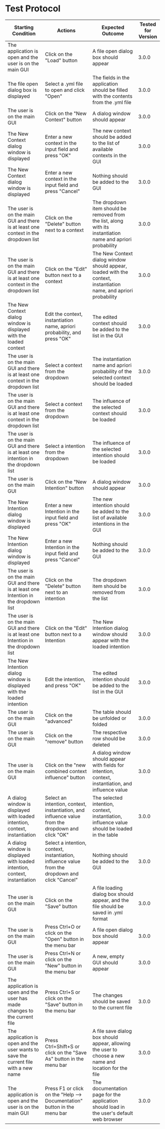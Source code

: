 # Test Protocol


| Starting Condition | Actions | Expected Outcome | Tested for Version|
| --- | --- | --- | --- |
| The application is open and the user is on the main GUI | Click on the "Load" button | A file open dialog box should appear | 3.0.0 |
| The file open dialog box is displayed | Select a .yml file to open and click "Open" | The fields in the application should be filled with the contents from the .yml file | 3.0.0 |
| The user is on the main GUI | Click on the "New Context" button | A dialog window should appear | 3.0.0 |
| The New Context dialog window is displayed | Enter a new context in the input field and press "OK" | The new context should be added to the list of available contexts in the GUI | 3.0.0 |
| The New Context dialog window is displayed | Enter a new context in the input field and press "Cancel" | Nothing should be added to the GUI | 3.0.0 |
| The user is on the main GUI and there is at least one context in the dropdown list | Click on the "Delete" button next to a context | The dropdown item should be removed from the list, along with its instantiation name and apriori probability | 3.0.0 |
| The user is on the main GUI and there is at least one context in the dropdown list | Click on the "Edit" button next to a context | The New Context dialog window should appear, loaded with the context, instantiation name, and apriori probability | 3.0.0 |
| The New Context dialog window is displayed with the loaded context | Edit the context, instantiation name, apriori probability, and press "OK" | The edited context should be added to the list in the GUI | 3.0.0 |
| The user is on the main GUI and there is at least one context in the dropdown list | Select a context from the dropdown | The instantiation name and apriori probability of the selected context should be loaded | 3.0.0 |
| The user is on the main GUI and there is at least one context in the dropdown list | Select a context from the dropdown | The influence of the selected context should be loaded | 3.0.0 |
| The user is on the main GUI and there is at least one intention in the dropdown list | Select a intention from the dropdown | The influence of the selected intention should be loaded | 3.0.0 |
| The user is on the main GUI | Click on the "New Intention" button | A dialog window should appear | 3.0.0 |
| The New Intention dialog window is displayed | Enter a new Intention in the input field and press "OK" | The new intention should be added to the list of available intentions in the GUI | 3.0.0 |
| The New Intention dialog window is displayed | Enter a new Intention in the input field and press "Cancel" | Nothing should be added to the GUI | 3.0.0 |
| The user is on the main GUI and there is at least one Intention in the dropdown list | Click on the "Delete" button next to an intention | The dropdown item should be removed from the list | 3.0.0 |
| The user is on the main GUI and there is at least one Intention in the dropdown list | Click on the "Edit" button next to a Intention | The New Intention dialog window should appear with the loaded intention | 3.0.0 |
| The New Intention dialog window is displayed with the loaded intention | Edit the intention, and press "OK" | The edited intention should be added to the list in the GUI | 3.0.0 |
| The user is on the main GUI | Click on the "advanced" | The table should be unfolded or folded | 3.0.0 |
| The user is on the main GUI | Click on the "remove" button | The respective row should be deleted | 3.0.0 |
| The user is on the main GUI | Click on the "new combined context influence" button |  A dialog window should appear with fields for intention, context, instantiation, and influence value | 3.0.0 |
| A dialog window is displayed with loaded intention, context, instantiation |  Select an intention, context, instantiation, and influence value from the dropdown and click "OK" | The selected intention, context, instantiation, influence value should be loaded in the table | 3.0.0 |
| A dialog window is displayed with loaded intention, context, instantiation |  Select a intention, context, instantiation, influence value from the dropdown and click "Cancel" | Nothing should be added to the GUI | 3.0.0 |
| The user is on the main GUI | Click on the "Save" button | A file loading dialog box should appear, and the file should be saved in .yml format | 3.0.0 |
| The user is on the main GUI | Press Ctrl+O or click on the "Open" button in the menu bar | A file open dialog box should appear | 3.0.0 |
| The user is on the main GUI | Press Ctrl+N or click on the "New" button in the menu bar | A new, empty GUI should appear | 3.0.0 |
| The application is open and the user has made changes to the current file | Press Ctrl+S or click on the "Save" button in the menu bar | The changes should be saved to the current file | 3.0.0 |
| The application is open and the user wants to save the current file with a new name | Press Ctrl+Shift+S or click on the "Save As" button in the menu bar | A file save dialog box should appear, allowing the user to choose a new name and location for the file | 3.0.0 |
| The application is open and the user is on the main GUI | Press F1 or click on the "Help --> Documentation" button in the menu bar | The documentation page for the application should load in the user's default web browser | 3.0.0 |
